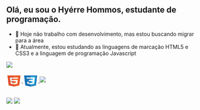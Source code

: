 ## Olá, eu sou o Hyérre Hommos, estudante de programação.

- 🔭 Hoje não trabalho com desenvolvimento, mas estou buscando migrar para a área
- 🌱 Atualmente, estou estudando as linguagens de marcação HTML5 e CSS3 e a linguagem de programação Javascript

<div>
  <a href="https://beacons.ai/hyerremhommos">
  <img height="180em" src="https://github-readme-stats.vercel.app/api/top-langs/?username=hyerremhommos&layout=compact&langs_count=16&theme=dark"/>
</div>

<div style="display: inline_block"><br>
  <img align="center" alt="Rafa-HTML" height="30" width="40" src="https://raw.githubusercontent.com/devicons/devicon/master/icons/html5/html5-original.svg">
  <img align="center" alt="Rafa-CSS" height="30" width="40" src="https://raw.githubusercontent.com/devicons/devicon/master/icons/css3/css3-original.svg">
  <img src="https://cdn.jsdelivr.net/gh/devicons/devicon/icons/javascript/javascript-original.svg" />  
</div>

##

<div> 
  <a href = "mailto:hyerrehommos@gmail.com"><img src="https://img.shields.io/badge/-Gmail-%23333?style=for-the-badge&logo=gmail&logoColor=white" target="_blank"></a>
  <a href="#" target="_blank"><img src="https://img.shields.io/badge/-LinkedIn-%230077B5?style=for-the-badge&logo=linkedin&logoColor=white" target="_blank"></a>
</div>
